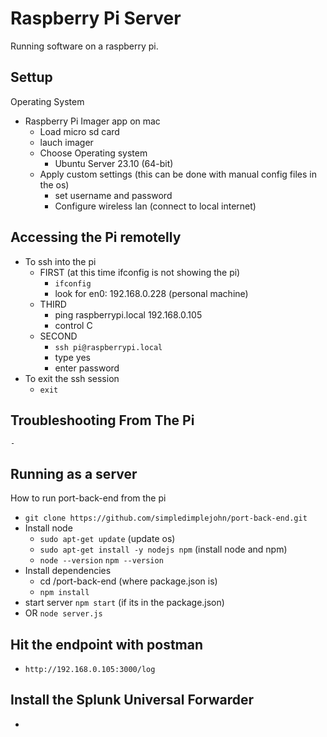# Raspberry Pi Server
Running software on a raspberry pi.

## Settup
Operating System
- Raspberry Pi Imager app on mac
    - Load micro sd card
    - lauch imager
    - Choose Operating system
        - Ubuntu Server 23.10 (64-bit)
    - Apply custom settings (this can be done with manual config files in the os)
        - set username and password
        - Configure wireless lan (connect to local internet)

## Accessing the Pi remotelly
- To ssh into the pi
    - FIRST (at this time ifconfig is not showing the pi)
        - `ifconfig`
        - look for en0: 192.168.0.228 (personal machine)
    - THIRD
        - ping raspberrypi.local 192.168.0.105
        - control C
    - SECOND
        - `ssh pi@raspberrypi.local`
        - type yes
        - enter password
- To exit the ssh session
    - `exit`


## Troubleshooting From The Pi
    - 

## Running as a server
How to run port-back-end from the pi
- `git clone https://github.com/simpledimplejohn/port-back-end.git`                
- Install node
    - `sudo apt-get update` (update os)
    - `sudo apt-get install -y nodejs npm` (install node and npm)
    - `node --version` `npm --version`
- Install dependencies
    - cd /port-back-end (where package.json is)
    - `npm install`
- start server `npm start` (if its in the package.json)
- OR `node server.js`

## Hit the endpoint with postman
- `http://192.168.0.105:3000/log`

## Install the Splunk Universal Forwarder
- 

